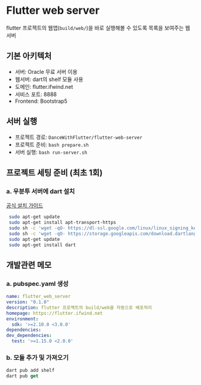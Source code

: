 # Flutter web server
flutter 프로젝트의 웹앱(`build/web/`)을 바로 실행해볼 수 있도록 목록을 보여주는 웹서버

## 기본 아키텍처
* 서버: Oracle 무료 서버 이용
* 웹서버: dart의 shelf 모듈 사용
* 도메인: flutter.ifwind.net
* 서비스 포트: 8888
* Frontend: Bootstrap5

## 서버 실행
* 프로젝트 경로: `DanceWithFlutter/flutter-web-server`
* 프로젝트 준비: `bash prepare.sh`
* 서버 실행: `bash run-server.sh`

## 프로젝트 세팅 준비 (최초 1회)
### a. 우분투 서버에 dart 설치
[공식 설치 가이드](https://dart.dev/get-dart)
```bash
 sudo apt-get update
 sudo apt-get install apt-transport-https
 sudo sh -c 'wget -qO- https://dl-ssl.google.com/linux/linux_signing_key.pub | apt-key add -'
 sudo sh -c 'wget -qO- https://storage.googleapis.com/download.dartlang.org/linux/debian/dart_stable.list > /etc/apt/sources.list.d/dart_stable.list'
 sudo apt-get update
 sudo apt-get install dart
```

## 개발관련 메모
### a. pubspec.yaml 생성
```yaml
name: flutter_web_server
version: "0.1.0"
description: flutter 프로젝트의 build/web을 자동으로 배포처리
homepage: https://flutter.ifwind.net
environment:
  sdk: '>=2.10.0 <3.0.0'
dependencies: 
dev_dependencies:
  test: '>=1.15.0 <2.0.0'
```
### b. 모듈 추가 및 가져오기
```dart
dart pub add shelf
dart pub get
```